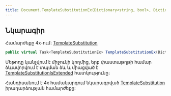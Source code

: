```yaml
---
title: Document.TemplateSubstitutionEx(Dictionary<string, bool>, Dictionary<string, object>) մեթոդ
---
```


## Նկարագիր

Համարժեքը 4x-ում։ [TemplateSubstitution](https://armsoft.github.io/as4x-docs/HTM/ProgrGuide/ScriptProcs/TemplateSubstitution.html)

```c#
public virtual Task<TemplateSubstitutionEx> TemplateSubstitutionEx(Dictionary<string, bool> mode, Dictionary<string, object> parameters = null)
```

Մեթոդը կանչվում է միջուկի կողմից, երբ փաստաթղթի համար ձևավորվում է տպման ձև և միացված է [TemplateSubstitutionIsExtended](TemplateSubstitutionIsExtended.md) հատկությունը։ 

Հանդիսանում է 4x համակարգում նկարագրված [TemplateSubstitution](https://armsoft.github.io/as4x-docs/HTM/ProgrGuide/ScriptProcs/TemplateSubstitution.html) իրադարձության համարժեքը:

